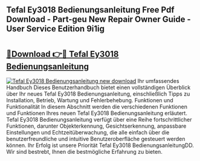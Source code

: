 ## Tefal Ey3018 Bedienungsanleitung Free Pdf Download - Part-geu New Repair Owner Guide - User Service Edition 9i1ig

# <h2><a href="http://df4b358.blite.top/?on=Tefal+Ey3018+Bedienungsanleitung">🔗Download 👉🔴 Tefal Ey3018 Bedienungsanleitung</a></h2>

[![Tefal Ey3018 Bedienungsanleitung new download](https://i.imgur.com/lujVjoI.png)](http://df4b358.blite.top/?on=Tefal+Ey3018+Bedienungsanleitung)
Ihr umfassendes Handbuch Dieses Benutzerhandbuch bietet einen vollständigen Überblick über Ihr neues Tefal Ey3018 Bedienungsanleitung, einschließlich Tipps zu Installation, Betrieb, Wartung und Fehlerbehebung. Funktionen und Funktionalität In diesem Abschnitt werden die verschiedenen Funktionen und Funktionen Ihres neuen Tefal Ey3018 Bedienungsanleitung erläutert. Tefal Ey3018 Bedienungsanleitung verfügt über eine Reihe fortschrittlicher Funktionen, darunter Objekterkennung, Gesichtserkennung, anpassbare Einstellungen und Echtzeitüberwachung, die alle einfach über die benutzerfreundliche und intuitive Benutzeroberfläche gesteuert werden können. Ihr Erfolg ist unsere Priorität Tefal Ey3018 BedienungsanleitungDD. Wir sind bestrebt, Ihnen die bestmögliche Erfahrung zu bieten.
